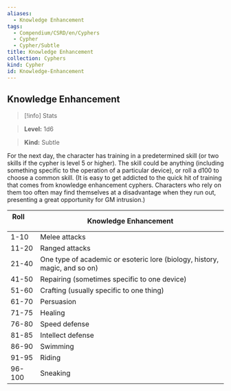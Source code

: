 ```yaml
---
aliases:
  - Knowledge Enhancement
tags:
  - Compendium/CSRD/en/Cyphers
  - Cypher
  - Cypher/Subtle
title: Knowledge Enhancement
collection: Cyphers
kind: Cypher
id: Knowledge-Enhancement
---
```

## Knowledge Enhancement    
>[!info] Stats    
> **Level:** 1d6    
> **Kind:** Subtle  
    
For the next day, the character has training in a predetermined skill (or two skills if the cypher is level 5 or higher). The skill could be anything (including something specific to the operation of a particular device), or roll a d100 to choose a common skill. (It is easy to get addicted to the quick hit of training that comes from knowledge enhancement cyphers. Characters who rely on them too often may find themselves at a disadvantage when they run out, presenting a great opportunity for GM intrusion.)    
  
| Roll &nbsp; &nbsp; &nbsp; | Knowledge Enhancement                                                      |
| ------------------------- | -------------------------------------------------------------------------- |
| 1-10                      | Melee attacks                                                              |
| 11-20                     | Ranged attacks                                                             |
| 21-40                     | One type of academic or esoteric lore (biology, history, magic, and so on) |
| 41-50                     | Repairing (sometimes specific to one device)                               |
| 51-60                     | Crafting (usually specific to one thing)                                   |
| 61-70                     | Persuasion                                                                 |
| 71-75                     | Healing                                                                    |
| 76-80                     | Speed defense                                                              |
| 81-85                     | Intellect defense                                                          |
| 86-90                     | Swimming                                                                   |
| 91-95                     | Riding                                                                     |
| 96-100                    | Sneaking                                                                   |
